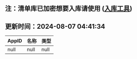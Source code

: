 ## 注：清单库已加密想要入库请使用 ([入库工具](https://github.com/BlankTMing/ManifestAutoUpdate/releases))

## 更新时间：2024-08-07 04:41:34
| AppID | 名称 | 类型  |
| :-------------------- | :----------------------------- | :----------- |
| null | null| null |
